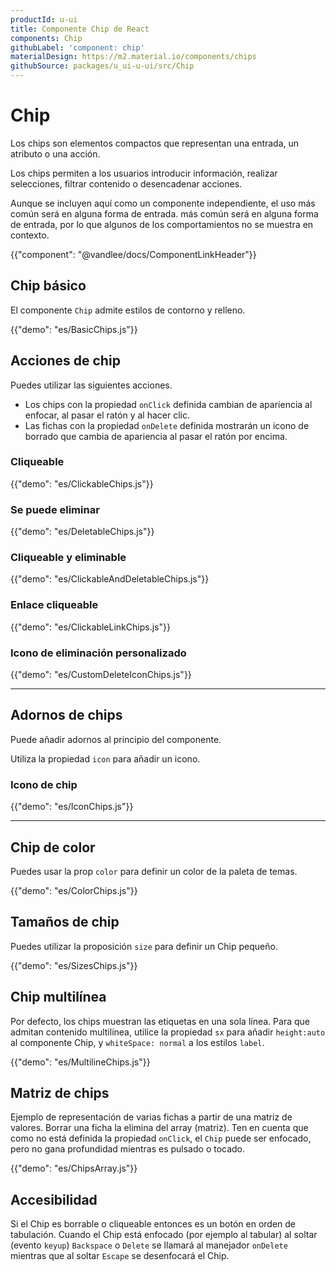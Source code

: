 ```yaml
---
productId: u-ui
title: Componente Chip de React
components: Chip
githubLabel: 'component: chip'
materialDesign: https://m2.material.io/components/chips
githubSource: packages/u_ui-u-ui/src/Chip
---
```


# Chip

<p class="description">Los chips son elementos compactos que representan una entrada, un atributo o una acción.</p>

Los chips permiten a los usuarios introducir información, realizar selecciones, filtrar contenido o desencadenar acciones.

Aunque se incluyen aquí como un componente independiente, el uso más común será en alguna forma de entrada. más común será en alguna forma de entrada, por lo que algunos de los comportamientos no se muestra en contexto.

{{"component": "@vandlee/docs/ComponentLinkHeader"}}

## Chip básico

El componente `Chip` admite estilos de contorno y relleno.

{{"demo": "es/BasicChips.js"}}

## Acciones de chip

Puedes utilizar las siguientes acciones.

- Los chips con la propiedad `onClick` definida cambian de apariencia al enfocar, al pasar el ratón y al hacer clic.
- Las fichas con la propiedad `onDelete` definida mostrarán un icono de borrado que cambia de apariencia al pasar el ratón por encima.

### Cliqueable

{{"demo": "es/ClickableChips.js"}}

### Se puede eliminar

{{"demo": "es/DeletableChips.js"}}

### Cliqueable y eliminable

{{"demo": "es/ClickableAndDeletableChips.js"}}

### Enlace cliqueable

{{"demo": "es/ClickableLinkChips.js"}}

### Icono de eliminación personalizado

{{"demo": "es/CustomDeleteIconChips.js"}}

***

## Adornos de chips

Puede añadir adornos al principio del componente.

Utiliza la propiedad `icon` para añadir un icono.

### Icono de chip

{{"demo": "es/IconChips.js"}}

***

## Chip de color

Puedes usar la prop `color` para definir un color de la paleta de temas.

{{"demo": "es/ColorChips.js"}}

## Tamaños de chip

Puedes utilizar la proposición `size` para definir un Chip pequeño.

{{"demo": "es/SizesChips.js"}}

## Chip multilínea

Por defecto, los chips muestran las etiquetas en una sola línea.
Para que admitan contenido multilínea, utilice la propiedad `sx` para añadir `height:auto` al componente Chip, y `whiteSpace: normal` a los estilos `label`.

{{"demo": "es/MultilineChips.js"}}

## Matriz de chips

Ejemplo de representación de varias fichas a partir de una matriz de valores.
Borrar una ficha la elimina del array (matriz). Ten en cuenta que como no está definida la propiedad `onClick`, el `Chip` puede ser enfocado, pero no gana profundidad mientras es pulsado o tocado.

{{"demo": "es/ChipsArray.js"}}

## Accesibilidad

Si el Chip es borrable o cliqueable entonces es un botón en orden de tabulación. Cuando el Chip está enfocado (por ejemplo al tabular) al soltar (evento `keyup`) `Backspace` o `Delete` se llamará al manejador `onDelete` mientras que al soltar `Escape` se desenfocará el Chip.
